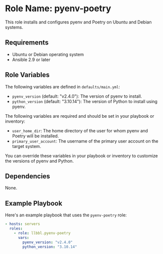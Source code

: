 # Role Name: pyenv-poetry

This role installs and configures pyenv and Poetry on Ubuntu and Debian systems.

## Requirements

- Ubuntu or Debian operating system
- Ansible 2.9 or later

## Role Variables

The following variables are defined in `defaults/main.yml`:

- `pyenv_version` (default: "v2.4.0"): The version of pyenv to install.
- `python_version` (default: "3.10.14"): The version of Python to install using pyenv.

The following variables are required and should be set in your playbook or inventory:

- `user_home_dir`: The home directory of the user for whom pyenv and Poetry will be installed.
- `primary_user_account`: The username of the primary user account on the target system.

You can override these variables in your playbook or inventory to customize the versions of pyenv and Python.

## Dependencies

None.

## Example Playbook

Here's an example playbook that uses the `pyenv-poetry` role:

```yaml
- hosts: servers
  roles:
    - role: llbbl.pyenv-poetry
      vars:
        pyenv_version: "v2.4.0"
        python_version: "3.10.14"
```
